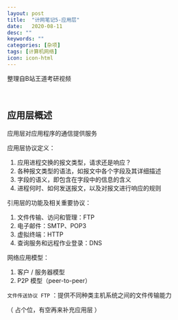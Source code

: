 ```yaml
---
layout: post
title:  "计网笔记5-应用层"
date:   2020-08-11
desc: ""
keywords: ""
categories: [杂项]
tags: [计算机网络]
icon: icon-html
---
```

整理自B站王道考研视频

<br />

## 应用层概述

应用层对应用程序的通信提供服务

应用层协议定义：

1. 应用进程交换的报文类型，请求还是响应？
2. 各种报文类型的语法，如报文中各个字段及其详细描述
3. 字段的语义，即包含在字段中的信息的含义
4. 进程何时、如何发送报文，以及对报文进行响应的规则

引用层的功能及相关重要协议：

1. 文件传输、访问和管理：FTP
2. 电子邮件：SMTP、POP3
3. 虚拟终端：HTTP
4. 查询服务和远程作业登录：DNS

网络应用模型：

1. 客户 / 服务器模型
2. P2P 模型（peer-to-peer）

`文件传送协议 FTP` ：提供不同种类主机系统之间的文件传输能力

（ 占个位，有空再来补充应用层 ）